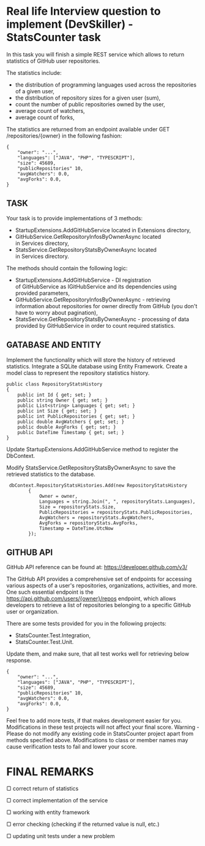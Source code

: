 # Real life Interview question to implement (DevSkiller) - StatsCounter task

In this task you will finish a simple REST service which allows to return statistics of GitHub user repositories.

 
The statistics include:
 - the distribution of programming languages used across the repositories of a given user,
 - the distribution of repository sizes for a given user (sum),
 - count the number of public repositories owned by the user,
 - average count of watchers,
 - average count of forks,
 
The statistics are returned from an endpoint available under GET /repositories/{owner} in the following fashion:

```
{
    "owner": "...",
    "languages": ["JAVA", "PHP", "TYPESCRIPT"],
    "size": 45689,
    "publicRepositories" 10,
    "avgWatchers": 0.0,
    "avgForks": 0.0,
}
```

## TASK

Your task is to provide implementations of 3 methods:
 - StartupExtensions.AddGitHubService located in Extensions directory,
 - GitHubService.GetRepositoryInfosByOwnerAsync located in Services directory,
 - StatsService.GetRepositoryStatsByOwnerAsync located in Services directory.
 
The methods should contain the following logic:
 - StartupExtensions.AddGitHubService - DI registration of GitHubService as IGitHubService and its dependencies using provided parameters,
 - GitHubService.GetRepositoryInfosByOwnerAsync - retrieving information about repositories for owner directly from GitHub (you don't have to worry about pagination),
 - StatsService.GetRepositoryStatsByOwnerAsync - processing of data provided by GitHubService in order to count required statistics.


## GATABASE AND ENTITY

Implement the functionality which will store the history of retrieved statistics. Integrate a SQLite database using Entity Framework.
Create a model class to represent the repository statistics history.

```
public class RepositoryStatsHistory
{
    public int Id { get; set; }
    public string Owner { get; set; }
    public List<string> Languages { get; set; } 
    public int Size { get; set; }
    public int PublicRepositories { get; set; }
    public double AvgWatchers { get; set; }
    public double AvgForks { get; set; }
    public DateTime Timestamp { get; set; }
}
```

Update StartupExtensions.AddGitHubService method to register the DbContext.


Modify StatsService.GetRepositoryStatsByOwnerAsync to save the retrieved statistics to the database.

```
 dbContext.RepositoryStatsHistories.Add(new RepositoryStatsHistory
        {
            Owner = owner,
            Languages = string.Join(", ", repositoryStats.Languages),
            Size = repositoryStats.Size,
            PublicRepositories = repositoryStats.PublicRepositories,
            AvgWatchers = repositoryStats.AvgWatchers,
            AvgForks = repositoryStats.AvgForks,
            Timestamp = DateTime.UtcNow
        });
```

## GITHUB API

GitHub API reference can be found at: https://developer.github.com/v3/

The GitHub API provides a comprehensive set of endpoints for accessing various aspects of a user's repositories, organizations, activities, and more. One such essential endpoint is the https://api.github.com/users/{owner}/repos endpoint, which allows developers to retrieve a list of repositories belonging to a specific GitHub user or organization.

There are some tests provided for you in the following projects:
 - StatsCounter.Test.Integration,
 - StatsCounter.Test.Unit.

Update them, and make sure, that all test works well for retrieving below response.

```
{
    "owner": "...",
    "languages": ["JAVA", "PHP", "TYPESCRIPT"],
    "size": 45689,
    "publicRepositories" 10,
    "avgWatchers": 0.0,
    "avgForks": 0.0,
}
```
 
Feel free to add more tests, if that makes development easier for you. Modifications in these test projects will not affect your final score.
Warning - Please do not modify any existing code in StatsCounter project apart from methods specified above. Modifications to class or member names may cause verification tests to fail and lower your score.



# FINAL REMARKS

▢ correct return of statistics

▢  correct implementation of the service

▢  working with entity framework

▢  error checking (checking if the returned value is null, etc.)

▢  updating unit tests under a new problem